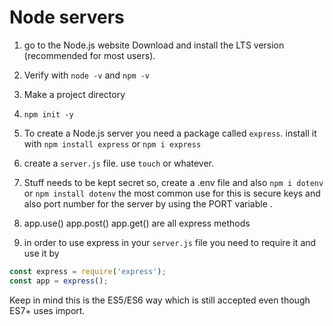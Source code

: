 # Node servers

1. go to the Node.js website Download and install the LTS version (recommended for most users).

2. Verify with `node -v` and `npm -v`

3. Make a project directory

4. `npm init -y`

5. To create a Node.js server you need a package called `express`. install it with `npm install express` or `npm i express`

5. create a `server.js` file. use `touch` or whatever.

6. Stuff needs to be kept secret so, create a .env file and also `npm i dotenv` or `npm install dotenv`
the most common use for this is secure keys and also port number for the server by using the PORT variable .

7. app.use() app.post() app.get() are all express methods 

8. in order to use express in your `server.js` file you need to require it and use it by

```js
const express = require('express');
const app = express();
```

Keep in mind this is the ES5/ES6 way which is still accepted even though ES7+ uses import.
